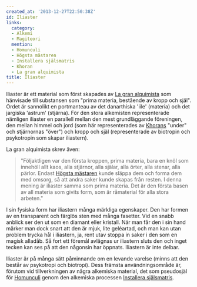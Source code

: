 ```yaml
---
created_at: '2013-12-27T22:50:38Z'
id: Iliaster
links:
  category:
  - Alkemi
  - Magiteori
  mention:
  - Homunculi
  - Högsta mästaren
  - Installera själsmatris
  - Khoran
  - La gran alquimista
title: Iliaster
---
```


Iliaster är ett material som först skapades av [La gran alquimista] som hänvisade till substansen
som "prima materia, bestående av kropp och själ". Ordet är sannolikt en portmanteau av det
danarthiska 'iile' (materia) och det jargiska 'astrum' (stjärna). För den stora alkemisten
representerade nämligen iliaster en parallell mellan den mest grundläggande föreningen, den mellan
himmel och jord (som här representerades av [Khorans] "under" och stjärnornas "över") och kropp och
själ (representerade av biotropin och psykotropin som skapar iliastern).

La gran alquimista skrev även:

> "Följaktligen var den första kroppen, prima materia, bara en knöl som innehöll allt kaos, alla
> stjärnor, alla själar, alla örter, alla stenar, alla pärlor. Endast [Högsta mästaren] kunde släppa
> dem och forma dem med omsorg, så att andra saker kunde skapas från resten. I denna mening är
> iliaster samma som prima materia. Det är den första basen av all materia som givits form, som är
> råmaterial för alla stora arbeten."

I sin fysiska form har iliastern många märkliga egenskaper. Den har formen av en transparent och
färglös sten med många fasetter. Vid en snabb anblick ser den ut som en diamant eller kristall. När
man får den i sin hand märker man dock snart att den är mjuk, lite geléartad, och man kan utan
problem trycka hål i iliastern, ja, rent utav stoppa in saker i den som en magisk alladåb. Så fort
ett föremål avlägnas ur iliastern sluts den och inget tecken kan ses på att den någonsin har
öppnats. Iliastern är inte delbar.

Iliaster är på många sätt påminnande om en levande varelse (minns att den består av psykotropi och
biotropi). Dess främsta användningsområde är, förutom vid tillverkningen av några alkemiska
material, det som pseudosjäl för [Homunculi] genom den alkemiska processen [Installera själsmatris].

  [La gran alquimista]: La_gran_alquimista
  [Khorans]: Khoran
  [Högsta mästaren]: Högsta_mästaren
  [Homunculi]: Homunculi
  [Installera själsmatris]: Installera_själsmatris